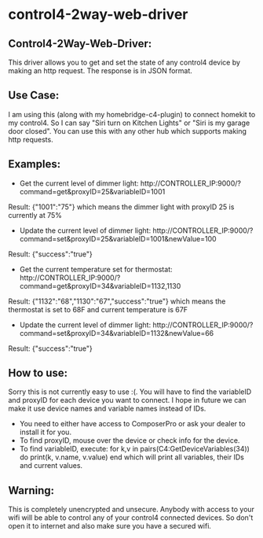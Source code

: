 # control4-2way-web-driver
Control4-2Way-Web-Driver:
--------------------------

This driver allows you to get and set the state of any control4 device by making
an http request. The response is in JSON format.

Use Case:
---------
I am using this (along with my homebridge-c4-plugin) to connect homekit to my
control4. So I can say "Siri turn on Kitchen Lights" or "Siri is my garage door
closed". You can use this with any other hub which supports making http requests.

Examples:
----------
- Get the current level of dimmer light:
http://CONTROLLER_IP:9000/?command=get&proxyID=25&variableID=1001

Result: {"1001":"75"}
which means the dimmer light with proxyID 25 is currently at 75%

- Update the current level of dimmer light:
http://CONTROLLER_IP:9000/?command=set&proxyID=25&variableID=1001&newValue=100

Result: {"success":"true"}

- Get the current temperature set for thermostat:
http://CONTROLLER_IP:9000/?command=get&proxyID=34&variableID=1132,1130

Result: {"1132":"68","1130":"67","success":"true"}
which means the thermostat is set to 68F and current temperature is 67F

- Update the current level of dimmer light:
http://CONTROLLER_IP:9000/?command=set&proxyID=34&variableID=1132&newValue=66

Result: {"success":"true"}

How to use:
------------
Sorry this is not currently easy to use :(. You will have to find the variableID
and proxyID for each device you want to connect. I hope in future we can
make it use device names and variable names instead of IDs.

- You need to either have access to ComposerPro or ask your dealer to install it
for you.
- To find proxyID, mouse over the device or check info for the device.
- To find variableID, execute:
for k,v in pairs(C4:GetDeviceVariables(34)) do print(k, v.name, v.value) end
which will print all variables, their IDs and current values.

Warning:
---------
This is completely unencrypted and unsecure. Anybody with access to your wifi
will be able to control any of your control4 connected devices. So don't open
it to internet and also make sure you have a secured wifi.
